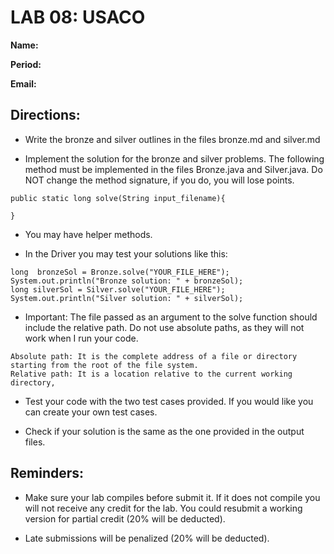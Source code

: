 # LAB 08: USACO

**Name:**

**Period:**

**Email:**


## Directions:

* Write the bronze and silver outlines in the files bronze.md and silver.md

* Implement the solution for the bronze and silver problems. The following method must be implemented in the files Bronze.java and Silver.java. Do NOT change the method signature, if you do, you will lose points. 
  
```
public static long solve(String input_filename){

}
```

* You may have helper methods.

* In the Driver you may test your solutions like this:

```
long  bronzeSol = Bronze.solve("YOUR_FILE_HERE"); 
System.out.println("Bronze solution: " + bronzeSol);
long silverSol = Silver.solve("YOUR_FILE_HERE");
System.out.println("Silver solution: " + silverSol);
```

* Important: The file passed as an argument to the solve function should include the relative path. Do not use absolute paths, as they will not work when I run your code.

```
Absolute path: It is the complete address of a file or directory starting from the root of the file system.
Relative path: It is a location relative to the current working directory, 
```

* Test your code with the two test cases provided. If you would like you can create your own test cases.
  
* Check if your solution is the same as the one provided in the output files.

## Reminders:

* Make sure your lab compiles before submit it. If it does not compile you will not receive any credit for the lab. You could resubmit a working version for partial credit (20% will be deducted).

* Late submissions will be penalized (20% will be deducted).
